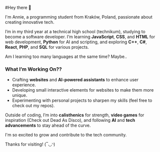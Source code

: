 #Hey there 👋

I'm Annie, a programming student from Kraków, Poland, passionate about creating innovative tech.

I’m in my third year at a technical high school (technikum), studying to become a software developer. I’m learning **JavaScript**, **CSS**, and **HTML** for web development, **Python** for AI and scripting, and exploring **C++**, **C#**, **React**, **PHP**, and **SQL** for various projects. 

Am I learning too many languages at the same time? Maybe..


### What I’m Working On??
- Crafting **websites** and **AI-powered assistants** to enhance user experience.
- Developing small interactive elements for websites to make them more unique.
- Experimenting with personal projects to sharpen my skills (feel free to check out my repos).

Outside of coding, I’m into **calisthenics** for strength, **video games** for inspiration (Check out Dead As Disco), and following **AI** and **tech advancements** to stay ahead of the curve.

I'm so excited to grow and contribute to the tech community.

Thanks for visiting! (‾◡◝)
